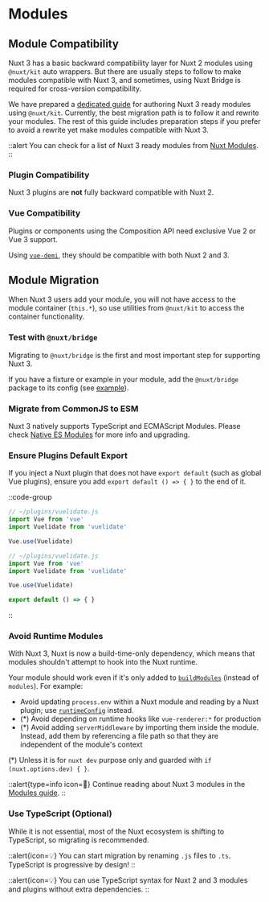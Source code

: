 # Modules

## Module Compatibility

Nuxt 3 has a basic backward compatibility layer for Nuxt 2 modules using `@nuxt/kit` auto wrappers. But there are usually steps to follow to make modules compatible with Nuxt 3, and sometimes, using Nuxt Bridge is required for cross-version compatibility.

We have prepared a [dedicated guide](/docs/guide/going-further/modules) for authoring Nuxt 3 ready modules using `@nuxt/kit`. Currently, the best migration path is to follow it and rewrite your modules. The rest of this guide includes preparation steps if you prefer to avoid a rewrite yet make modules compatible with Nuxt 3.

::alert
You can check for a list of Nuxt 3 ready modules from [Nuxt Modules](/modules).
::

### Plugin Compatibility

Nuxt 3 plugins are **not** fully backward compatible with Nuxt 2.

### Vue Compatibility

Plugins or components using the Composition API need exclusive Vue 2 or Vue 3 support.

Using [`vue-demi`](https://github.com/vueuse/vue-demi), they should be compatible with both Nuxt 2 and 3.

## Module Migration

When Nuxt 3 users add your module, you will not have access to the module container (`this.*`), so use utilities from `@nuxt/kit` to access the container functionality.

### Test with `@nuxt/bridge`

Migrating to `@nuxt/bridge` is the first and most important step for supporting Nuxt 3.

If you have a fixture or example in your module, add the `@nuxt/bridge` package to its config (see [example](/docs/bridge/overview#update-nuxtconfig)).

### Migrate from CommonJS to ESM

Nuxt 3 natively supports TypeScript and ECMAScript Modules. Please check [Native ES Modules](/docs/guide/concepts/esm) for more info and upgrading.

### Ensure Plugins Default Export

If you inject a Nuxt plugin that does not have `export default` (such as global Vue plugins), ensure you add `export default () => { }` to the end of it.

::code-group

```js [Before]
// ~/plugins/vuelidate.js
import Vue from 'vue'
import Vuelidate from 'vuelidate'

Vue.use(Vuelidate)
```

```js [After]
// ~/plugins/vuelidate.js
import Vue from 'vue'
import Vuelidate from 'vuelidate'

Vue.use(Vuelidate)

export default () => { }
```

::

### Avoid Runtime Modules

With Nuxt 3, Nuxt is now a build-time-only dependency, which means that modules shouldn't attempt to hook into the Nuxt runtime.

Your module should work even if it's only added to [`buildModules`](/docs/guide/directory-structure/nuxt.config#buildmodules) (instead of `modules`). For example:

- Avoid updating `process.env` within a Nuxt module and reading by a Nuxt plugin; use [`runtimeConfig`](/docs/guide/directory-structure/nuxt.config#publicruntimeconfig) instead.
- (*) Avoid depending on runtime hooks like `vue-renderer:*` for production
- (*) Avoid adding `serverMiddleware` by importing them inside the module. Instead, add them by referencing a file path so that they are independent of the module's context

(*) Unless it is for `nuxt dev` purpose only and guarded with `if (nuxt.options.dev) { }`.

::alert{type=info icon=🔎}
Continue reading about Nuxt 3 modules in the [Modules guide](/docs/guide/going-further/modules).
::

### Use TypeScript (Optional)

While it is not essential, most of the Nuxt ecosystem is shifting to TypeScript, so migrating is recommended.

::alert{icon=💡}
You can start migration by renaming `.js` files to `.ts`. TypeScript is progressive by design!
::

::alert{icon=💡}
You can use TypeScript syntax for Nuxt 2 and 3 modules and plugins without extra dependencies.
::
